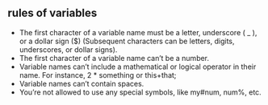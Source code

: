 ## rules of variables 

- The first character of a variable name must be a letter, underscore ( _ ), or a dollar sign ($) (Subsequent characters can be letters, digits, underscores, or dollar signs).
- The first character of a variable name can’t be a number.
- Variable names can’t include a mathematical or logical operator in their name. For instance, 2 * something or this+that;
- Variable names can’t contain spaces.
- You’re not allowed to use any special symbols, like my#num, num%, etc. 
